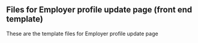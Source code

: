 ## Files for Employer profile update page (front end template)
These are the template files for Employer profile update page
